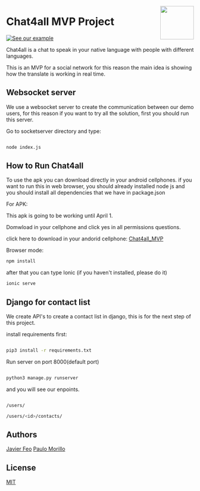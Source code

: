 <p>
<img width="90" height="90" src="https://github.com/jvcortes/chat4all/blob/master/public/assets/icon/icon.png?raw=true" align="right">
</p>


# Chat4all MVP Project


[![See our example](https://img.youtube.com/vi/aVEEisPb1O4/0.jpg)](https://www.youtube.com/watch?v=aVEEisPb1O4)

Chat4all is a chat to speak in your native language with people with different languages.

This is an MVP for a social network for this reason the main idea is showing how the translate is working in real time.

## Websocket server

We use a websocket server to create the communication between our demo users, for this reason if you want to try all the solution, first you should run this server.

Go to socketserver directory and type:

```bash

node index.js

```

## How to Run Chat4all
To use the apk you can download directly in your android cellphones. if you want to run this in web browser, you should already installed node js and you should install all dependencies that we have in package.json

For APK:

This apk is going to be working until April 1.

Domwload in your cellphone and click yes in all permissions questions.

click here to download in your andorid cellphone:
[Chat4all_MVP](https://github.com/jvcortes/chat4all/raw/master/app-debug.apk)

Browser mode:

```bash
npm install
```
after that you can type Ionic (if you haven't installed, please do it)

```bash
ionic serve

```


## Django for contact list
We create API's to create a contact list in django, this is for the next step of this project. 

install requirements first:

```bash

pip3 install -r requirements.txt

```

Run server on port 8000(default port)

```bash

python3 manage.py runserver

```

and you will see our enpoints.

```bash

/users/

/users/<id>/contacts/

```



## Authors
[Javier Feo](https://github.com/jvcortes)
[Paulo Morillo](https://github.com/PauloMorillo)

## License
[MIT](https://choosealicense.com/licenses/mit/)